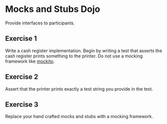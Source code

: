 Mocks and Stubs Dojo
====================

Provide interfaces to participants.

Exercise 1
----------
Write a cash register implementation.
Begin by writing a test that asserts the cash register prints something to the printer.
Do not use a mocking framework like [mockito](https://code.google.com/p/mockito/).

Exercise 2
----------
Assert that the printer prints exactly a test string you provide in the test.

Exercise 3
----------
Replace your hand crafted mocks and stubs with a mocking framework.